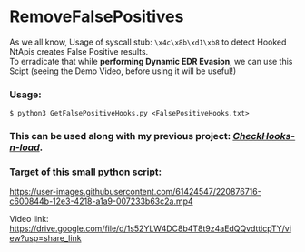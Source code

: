 # RemoveFalsePositives
As we all know, Usage of syscall stub: `\x4c\x8b\xd1\xb8` to detect Hooked NtApis creates False Positive results.\
To erradicate that while **performing Dynamic EDR Evasion**, we can use this Scipt (seeing the Demo Video, before using it will be useful!)

### Usage:
```
$ python3 GetFalsePositiveHooks.py <FalsePositiveHooks.txt>
```

### This can be used along with my previous project: _<ins>[CheckHooks-n-load](https://github.com/reveng007/CheckHooks-n-load)</ins>_.

### Target of this small python script:

https://user-images.githubusercontent.com/61424547/220876716-c600844b-12e3-4218-a1a9-007233b63c2a.mp4

Video link: https://drive.google.com/file/d/1s52YLW4DC8b4T8t9z4aEdQQvdtticpTY/view?usp=share_link
